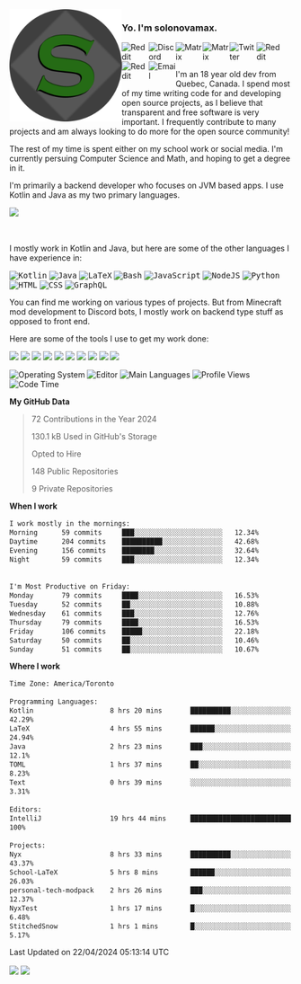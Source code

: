 <img align="left" alt="Avatar" width="200px" src="https://raw.githubusercontent.com/solonovamax/solonovamax/main/solonovamax-circle.png" />

### Yo. I'm solonovamax.

<a href="https://gitlab.com/solonovamax">
    <img align="left" alt="Reddit" width="48px" src="https://img.icons8.com/color/2x/gitlab.png">
</a>

<a href="https://discord.solonovamax.gay">
    <img align="left" alt="Discord" width="48px" src="https://img.icons8.com/color/2x/discord-logo.png">
</a>

<a href="https://matrix.to/#/@solonovamax:matrix.org?#gh-light-mode-only">
    <img align="left" alt="Matrix" width="48px" src="https://img.icons8.com/000000/material/2x/matrix-logo.png">
</a>
<a href="https://matrix.to/#/@solonovamax:matrix.org?#gh-dark-mode-only">
    <img align="left" alt="Matrix" width="48px" src="https://img.icons8.com/FFFFFF/material/2x/matrix-logo.png">
</a>

<a href="https://twitter.com/solonovamax">
    <img align="left" alt="Twitter" width="48px" src="https://img.icons8.com/color/2x/twitter.png">
</a>

<!-- <a href="https://twitch.tv/solonovamax">
    <img align="left" alt="Twitch" width="48px" src="https://img.icons8.com/color/2x/twitch.png">
</a> -->

<a href="https://reddit.com/u/solonovamax">
    <img align="left" alt="Reddit" width="48px" src="https://img.icons8.com/color/2x/reddit.png">
</a>

<a href="https://www.youtube.com/channel/UCTxCeyGu41WfEBT8mXpjHMA">
    <img align="left" alt="Reddit" width="48px" src="https://img.icons8.com/color/2x/youtube.png">
</a>

<a href="mailto:solonovamax@12oclockpoint.com">
    <img align="left" alt="Email" width="48px" src="https://img.icons8.com/fluency/2x/mail.png">
</a>

<!-- <a href="https://open.spotify.com/user/solonovamax">
    <img align="left" alt="Spotify" width="48px" src="https://img.icons8.com/color/2x/spotify.png">
</a> -->

<br/>
<br/>

I'm an 18 year old dev from Quebec, Canada.
I spend most of my time writing code for and developing open source projects, as I believe that transparent and free software is very important.
I frequently contribute to many projects and am always looking to do more for the open source community!

The rest of my time is spent either on my school work or social media. I'm currently persuing Computer Science and Math, and hoping to get a degree in it.

I'm primarily a backend developer who focuses on JVM based apps. I use Kotlin and Java as my two primary languages.


<a href="https://github.com/ryo-ma/github-profile-trophy"><img src="https://github-profile-trophy.vercel.app/?username=solonovamax&margin-w=15&row=1"/></a> 

<br/>

I mostly work in Kotlin and Java, but here are some of the other languages I have experience in:

<kbd><img height="32" alt="Kotlin" src="https://img.icons8.com/color/1x/kotlin.png"></kbd>
<kbd><img height="32" alt="Java" src="https://img.icons8.com/color/1x/java-coffee-cup-logo.png"></kbd>
<kbd><img height="32" alt="LaTeX" src="https://img.icons8.com/color/1x/latex.png"></kbd>
<kbd><img height="32" alt="Bash" src="https://img.icons8.com/color/1x/console.png"></kbd>
<kbd><img height="32" alt="JavaScript" src="https://img.icons8.com/color/1x/javascript.png"></kbd>
<kbd><img height="32" alt="NodeJS" src="https://img.icons8.com/color/1x/nodejs.png"></kbd>
<kbd><img height="32" alt="Python" src="https://img.icons8.com/color/1x/python.png"></kbd>
<kbd><img height="32" alt="HTML" src="https://img.icons8.com/color/1x/html-5.png"></kbd>
<kbd><img height="32" alt="CSS" src="https://img.icons8.com/color/1x/css3.png"></kbd>
<kbd><img height="32" alt="GraphQL" src="https://img.icons8.com/color/1x/graphql.png"></kbd>

You can find me working on various types of projects.
But from Minecraft mod development to Discord bots, I mostly work on backend type stuff as opposed to front end.

Here are some of the tools I use to get my work done:

<kbd><img height="32" src="https://img.icons8.com/color/2x/intellij-idea.png"></kbd>
<kbd><img height="32" src="https://img.icons8.com/color/2x/linux.png"></kbd>
<kbd><img height="32" src="https://img.icons8.com/fluent/2x/console.png"></kbd>
<kbd><img height="32" src="https://img.icons8.com/color/2x/open-source.png"></kbd>
<kbd><img height="32" src="https://img.icons8.com/color/2x/git.png"></kbd>
<kbd><img height="32" src="https://img.icons8.com/color/2x/docker.png"></kbd>
<kbd><img height="32" src="https://img.icons8.com/color/2x/mongodb.png"></kbd>
<kbd><img height="32" src="https://img.icons8.com/color/2x/nginx.png"></kbd>
<a href="?#gh-light-mode-only"><kbd><img height="32" src="https://img.icons8.com/metro/2x/mysql.png"></kbd></a>
<a href="?#gh-dark-mode-only"><kbd><img height="32" src="https://img.icons8.com/FFFFFF/metro/2x/mysql.png"></kbd></a>

![Operating System](https://img.shields.io/badge/OS-Arch%20Linux-informational?style=for-the-badge&logo=Arch%20Linux&logoColor=white&color=007ec6)
![Editor](https://img.shields.io/badge/Editor-IntelliJ%20Idea-informational?style=for-the-badge&logo=IntelliJ%20Idea&logoColor=white&color=007ec6)
![Main Languages](https://img.shields.io/badge/Main%20Languages-Java%20%26%20Kotlin-informational?style=for-the-badge&logo=Java&logoColor=white&color=007ec6)
![Profile Views](https://komarev.com/ghpvc/?username=solonovamax&color=blue&style=for-the-badge)
![Code Time](https://img.shields.io/endpoint?url=https://wakapi.solonovamax.gay/api/compat/shields/v1/solonovamax/interval:all_time&label=Code%20Time&style=for-the-badge&color=blue)

<!--START_SECTION:waka-->
**My GitHub Data**

> 72 Contributions in the Year 2024
> 
> 130.1 kB Used in GitHub's Storage
> 
> Opted to Hire
> 
> 148 Public Repositories
> 
> 9 Private Repositories
> 
**When I work** 

```text
I work mostly in the mornings: 
Morning      59 commits     ███░░░░░░░░░░░░░░░░░░░░░░   12.34% 
Daytime      204 commits    ██████████░░░░░░░░░░░░░░░   42.68% 
Evening      156 commits    ████████░░░░░░░░░░░░░░░░░   32.64% 
Night        59 commits     ███░░░░░░░░░░░░░░░░░░░░░░   12.34%


I'm Most Productive on Friday: 
Monday       79 commits     ████░░░░░░░░░░░░░░░░░░░░░   16.53% 
Tuesday      52 commits     ██░░░░░░░░░░░░░░░░░░░░░░░   10.88% 
Wednesday    61 commits     ███░░░░░░░░░░░░░░░░░░░░░░   12.76% 
Thursday     79 commits     ████░░░░░░░░░░░░░░░░░░░░░   16.53% 
Friday       106 commits    █████░░░░░░░░░░░░░░░░░░░░   22.18% 
Saturday     50 commits     ██░░░░░░░░░░░░░░░░░░░░░░░   10.46% 
Sunday       51 commits     ██░░░░░░░░░░░░░░░░░░░░░░░   10.67%

```


**Where I work** 

```text
Time Zone: America/Toronto

Programming Languages: 
Kotlin                   8 hrs 20 mins       ██████████░░░░░░░░░░░░░░░   42.29% 
LaTeX                    4 hrs 55 mins       ██████░░░░░░░░░░░░░░░░░░░   24.94% 
Java                     2 hrs 23 mins       ███░░░░░░░░░░░░░░░░░░░░░░   12.1% 
TOML                     1 hrs 37 mins       ██░░░░░░░░░░░░░░░░░░░░░░░   8.23% 
Text                     0 hrs 39 mins       ░░░░░░░░░░░░░░░░░░░░░░░░░   3.31%

Editors: 
IntelliJ                 19 hrs 44 mins      █████████████████████████   100%

Projects: 
Nyx                      8 hrs 33 mins       ██████████░░░░░░░░░░░░░░░   43.37% 
School-LaTeX             5 hrs 8 mins        ██████░░░░░░░░░░░░░░░░░░░   26.03% 
personal-tech-modpack    2 hrs 26 mins       ███░░░░░░░░░░░░░░░░░░░░░░   12.37% 
NyxTest                  1 hrs 17 mins       █░░░░░░░░░░░░░░░░░░░░░░░░   6.48% 
StitchedSnow             1 hrs 1 mins        █░░░░░░░░░░░░░░░░░░░░░░░░   5.17%

```


 Last Updated on 22/04/2024 05:13:14 UTC
<!--END_SECTION:waka-->

<div style="white-space:nowrap;width:100%;position: relative;display: inline-block">
<img align="center" src="https://github-readme-stats.vercel.app/api?username=solonovamax&custom_title=solonovamax%27s%20Github%20Stats&langs_count=5&include_all_commits=true&count_private=true&show_icons=true&theme=github_dark"/>
<img align="center" src="https://github-readme-stats.vercel.app/api/wakatime?api_domain=wakapi.dev&username=solonovamax&range=last_30_days&custom_title=solonovamax%27s+Primary+Languages+%28Last+Month%29&langs_count=10&show_icons=true&theme=github_dark"/>
</div>

